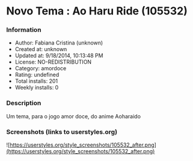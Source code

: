 # Novo Tema : Ao Haru Ride (105532)

### Information
- Author: Fabiana Cristina (unknown)
- Created at: unknown
- Updated at: 9/18/2014, 10:13:48 PM
- License: NO-REDISTRIBUTION
- Category: amordoce
- Rating: undefined
- Total installs: 201
- Weekly installs: 0


### Description
Um tema, para o jogo amor doce, do anime Aoharaido


### Screenshots (links to userstyles.org)
![https://userstyles.org/style_screenshots/105532_after.png](https://userstyles.org/style_screenshots/105532_after.png)


